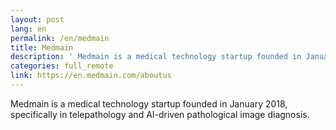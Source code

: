 ```yaml
---
layout: post
lang: en
permalink: /en/medmain
title: Medmain
description: ' Medmain is a medical technology startup founded in January 2018, specifically in telepathology and AI-driven pathological image diagnosis. '
categories: full_remote
link: https://en.medmain.com/aboutus
---
```


<p>Medmain is a medical technology startup founded in January 2018, specifically in telepathology and AI-driven pathological image diagnosis.</p>

